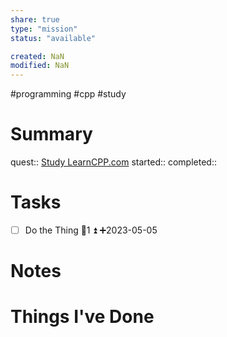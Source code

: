 ```yaml
---
share: true
type: "mission"
status: "available"

created: NaN 
modified: NaN
---
```

 #programming #cpp #study 
# Summary
quest:: [Study LearnCPP.com](./Study%20LearnCPP.com.md)
started:: 
completed::
# Tasks
- [ ] Do the Thing  🥄1 ⏫ ➕2023-05-05
# Notes

# Things I've Done